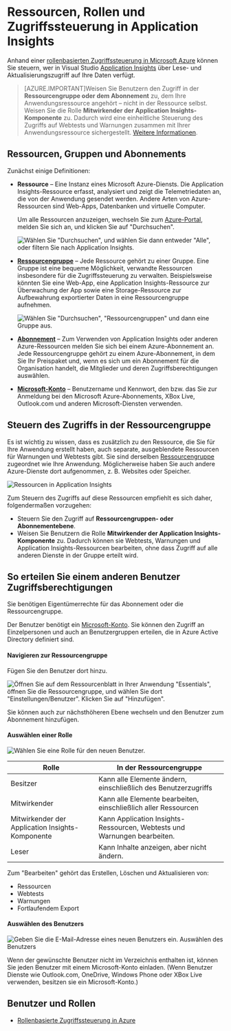 <properties 
	pageTitle="Ressourcen, Rollen und Zugriffssteuerung in Application Insights" 
	description="&quot;Besitzer&quot;, &quot;Mitwirkende&quot; und &quot;Leser&quot; für die gewonnenen Unternehmensinformationen." 
	services="application-insights" 
    documentationCenter=""
	authors="alancameronwills" 
	manager="ronmart"/>

<tags 
	ms.service="application-insights" 
	ms.workload="tbd" 
	ms.tgt_pltfrm="ibiza" 
	ms.devlang="na" 
	ms.topic="article" 
	ms.date="04/21/2015" 
	ms.author="awills"/>
 
# Ressourcen, Rollen und Zugriffssteuerung in Application Insights

Anhand einer [rollenbasierten Zugriffssteuerung in Microsoft Azure](../role-based-access-control-configure.md) können Sie steuern, wer in Visual Studio [Application Insights][start] über Lese- und Aktualisierungszugriff auf Ihre Daten verfügt.

> [AZURE.IMPORTANT]Weisen Sie Benutzern den Zugriff in der **Ressourcengruppe oder dem Abonnement** zu, dem Ihre Anwendungsressource angehört – nicht in der Ressource selbst. Weisen Sie die Rolle **Mitwirkender der Application Insights-Komponente** zu. Dadurch wird eine einheitliche Steuerung des Zugriffs auf Webtests und Warnungen zusammen mit Ihrer Anwendungsressource sichergestellt. [Weitere Informationen](#access).


## Ressourcen, Gruppen und Abonnements

Zunächst einige Definitionen:

* **Ressource** – Eine Instanz eines Microsoft Azure-Diensts. Die Application Insights-Ressource erfasst, analysiert und zeigt die Telemetriedaten an, die von der Anwendung gesendet werden. Andere Arten von Azure-Ressourcen sind Web-Apps, Datenbanken und virtuelle Computer. 

    Um alle Ressourcen anzuzeigen, wechseln Sie zum [Azure-Portal][portal], melden Sie sich an, und klicken Sie auf "Durchsuchen".

    ![Wählen Sie "Durchsuchen", und wählen Sie dann entweder "Alle", oder filtern Sie nach Application Insights.](./media/app-insights-resources-roles-access-control/10-browse.png)

<a name="resource-group"></a>

* [**Ressourcengruppe**][group] – Jede Ressource gehört zu einer Gruppe. Eine Gruppe ist eine bequeme Möglichkeit, verwandte Ressourcen insbesondere für die Zugriffssteuerung zu verwalten. Beispielsweise könnten Sie eine Web-App, eine Application Insights-Ressource zur Überwachung der App sowie eine Storage-Ressource zur Aufbewahrung exportierter Daten in eine Ressourcengruppe aufnehmen.

    
    ![Wählen Sie "Durchsuchen", "Ressourcengruppen" und dann eine Gruppe aus.](./media/app-insights-resources-roles-access-control/11-group.png)


* [**Abonnement**](https://manage.windowsazure.com) – Zum Verwenden von Application Insights oder anderen Azure-Ressourcen melden Sie sich bei einem Azure-Abonnement an. Jede Ressourcengruppe gehört zu einem Azure-Abonnement, in dem Sie Ihr Preispaket und, wenn es sich um ein Abonnement für die Organisation handelt, die Mitglieder und deren Zugriffsberechtigungen auswählen.
* [**Microsoft-Konto**][account] – Benutzername und Kennwort, den bzw. das Sie zur Anmeldung bei den Microsoft Azure-Abonnements, XBox Live, Outlook.com und anderen Microsoft-Diensten verwenden.


## <a name="access"></a> Steuern des Zugriffs in der Ressourcengruppe

Es ist wichtig zu wissen, dass es zusätzlich zu den Ressource, die Sie für Ihre Anwendung erstellt haben, auch separate, ausgeblendete Ressourcen für Warnungen und Webtests gibt. Sie sind derselben [Ressourcengruppe](#resource-group) zugeordnet wie Ihre Anwendung. Möglicherweise haben Sie auch andere Azure-Dienste dort aufgenommen, z. B. Websites oder Speicher.

![Ressourcen in Application Insights](./media/app-insights-resources-roles-access-control/00-resources.png)

Zum Steuern des Zugriffs auf diese Ressourcen empfiehlt es sich daher, folgendermaßen vorzugehen:

* Steuern Sie den Zugriff auf **Ressourcengruppen- oder Abonnementebene**.
* Weisen Sie Benutzern die Rolle **Mitwirkender der Application Insights-Komponente** zu. Dadurch können sie Webtests, Warnungen und Application Insights-Ressourcen bearbeiten, ohne dass Zugriff auf alle anderen Dienste in der Gruppe erteilt wird. 

## So erteilen Sie einem anderen Benutzer Zugriffsberechtigungen

Sie benötigen Eigentümerrechte für das Abonnement oder die Ressourcengruppe.

Der Benutzer benötigt ein [Microsoft-Konto][account]. Sie können den Zugriff an Einzelpersonen und auch an Benutzergruppen erteilen, die in Azure Active Directory definiert sind.

#### Navigieren zur Ressourcengruppe

Fügen Sie den Benutzer dort hinzu.

![Öffnen Sie auf dem Ressourcenblatt in Ihrer Anwendung "Essentials", öffnen Sie die Ressourcengruppe, und wählen Sie dort "Einstellungen/Benutzer". Klicken Sie auf "Hinzufügen".](./media/app-insights-resources-roles-access-control/01-add-user.png)

Sie können auch zur nächsthöheren Ebene wechseln und den Benutzer zum Abonnement hinzufügen.

#### Auswählen einer Rolle

![Wählen Sie eine Rolle für den neuen Benutzer.](./media/app-insights-resources-roles-access-control/03-role.png)

Rolle | In der Ressourcengruppe
---|---
Besitzer | Kann alle Elemente ändern, einschließlich des Benutzerzugriffs
Mitwirkender | Kann alle Elemente bearbeiten, einschließlich aller Ressourcen
Mitwirkender der Application Insights-Komponente | Kann Application Insights-Ressourcen, Webtests und Warnungen bearbeiten.
Leser | Kann Inhalte anzeigen, aber nicht ändern.

Zum "Bearbeiten" gehört das Erstellen, Löschen und Aktualisieren von:

* Ressourcen
* Webtests
* Warnungen
* Fortlaufendem Export

#### Auswählen des Benutzers


![Geben Sie die E-Mail-Adresse eines neuen Benutzers ein. Auswählen des Benutzers](./media/app-insights-resources-roles-access-control/04-user.png)

Wenn der gewünschte Benutzer nicht im Verzeichnis enthalten ist, können Sie jeden Benutzer mit einem Microsoft-Konto einladen. (Wenn Benutzer Dienste wie Outlook.com, OneDrive, Windows Phone oder XBox Live verwenden, besitzen sie ein Microsoft-Konto.)



## Benutzer und Rollen

* [Rollenbasierte Zugriffssteuerung in Azure](../role-based-access-control-configure.md)



<!--Link references-->

[account]: https://account.microsoft.com
[group]: ../azure-preview-portal-using-resource-groups.md
[portal]: http://portal.azure.com/
[start]: app-insights-get-started.md

 

<!---HONumber=62-->
